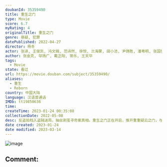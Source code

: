 ```yaml
---
doubanId: 35359490
title: 重生之门
type: Movie
score: 6.7
myRating: 4
originalTitle: 重生之门
genre: 悬疑, 犯罪
datePublished: 2022-04-27
director: 杨冬
actor: 张译, 王俊凯, 冯文娟, 范诗然, 徐悦, 兰海蒙, 田小洁, 尹铸胜, 潘粤明, 张国强, 徐洁儿, 李子峰, 车永莉, 江柏萱, 翟万臣, 张大宝, 曹克难, 刘岳, 赵秦, 赵龙豪, 刘显达, 娜仁花, 沙漩, 宋奕星, 郜峰, 邓凯, 高亮, 王蔷
author: 张金克, 邬扬广, 戴正阳, 常乐, 王天华
tags:
  - Movie
state: 看过
url: https://movie.douban.com/subject/35359490/
aliases:
  - 重生
  - Reborn
country: 中国大陆
language: 汉语普通话
IMDb: tt19850636
time: 
createTime: 2023-01-24 00:35:08
collectionDate: 2022-05-08
desc: 反盗拍档入盗贼迷局，抽丝剥茧寻奇案真相。重生之门正在开启，推开重重疑云之门，与盗“艺”较高下；层层剖析旧案，拨云见日窥见光明。
date created: 2023-01-24
date modified: 2023-03-14
---
```


![image](p2871986075.jpg)

Comment:
---
